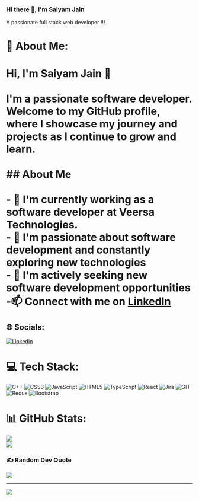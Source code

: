 ### Hi there 👋, I'm Saiyam Jain
A passionate full stack web developer !!!
# 💫 About Me:
# Hi, I'm Saiyam Jain 👋<br><br>I'm a passionate software  developer. Welcome to my GitHub profile, where I showcase my journey and projects as I continue to grow and learn.<br><br>## About Me<br><br>- 🔭 I'm currently working as a software developer at Veersa Technologies. <br>- 🌱 I'm passionate about software development and constantly exploring new technologies<br>- 👯 I'm actively seeking new software development opportunities<br>-📫 Connect with me on [LinkedIn](https://linkedin.com/in/saiyam-jain-326b7b194)<br>


## 🌐 Socials:
[![LinkedIn](https://img.shields.io/badge/LinkedIn-%230077B5.svg?logo=linkedin&logoColor=white)](https://linkedin.com/in/saiyam-jain-326b7b194) 

# 💻 Tech Stack:
![C++](https://img.shields.io/badge/c++-%2300599C.svg?style=for-the-badge&logo=c%2B%2B&logoColor=white) ![CSS3](https://img.shields.io/badge/css3-%231572B6.svg?style=for-the-badge&logo=css3&logoColor=white) ![JavaScript](https://img.shields.io/badge/javascript-%23323330.svg?style=for-the-badge&logo=javascript&logoColor=%23F7DF1E) ![HTML5](https://img.shields.io/badge/html5-%23E34F26.svg?style=for-the-badge&logo=html5&logoColor=white) ![TypeScript](https://img.shields.io/badge/typescript-%23007ACC.svg?style=for-the-badge&logo=typescript&logoColor=white) ![React](https://img.shields.io/badge/react-%2320232a.svg?style=for-the-badge&logo=react&logoColor=%2361DAFB) ![Jira](https://img.shields.io/badge/jira-%230A0FFF.svg?style=for-the-badge&logo=jira&logoColor=white) ![GIT](https://img.shields.io/badge/Git-fc6d26?style=for-the-badge&logo=git&logoColor=white) ![Redux](https://img.shields.io/badge/redux-%23593d88.svg?style=for-the-badge&logo=redux&logoColor=white) ![Bootstrap](https://img.shields.io/badge/bootstrap-%23563D7C.svg?style=for-the-badge&logo=bootstrap&logoColor=white)
# 📊 GitHub Stats:
![](https://github-readme-streak-stats.herokuapp.com/?user=saiyam02&theme=dark&hide_border=false)<br/>
![](https://github-readme-stats.vercel.app/api/top-langs/?username=saiyam02&theme=dark&hide_border=false&include_all_commits=true&count_private=true&layout=compact)

### ✍️ Random Dev Quote
![](https://quotes-github-readme.vercel.app/api?type=horizontal&theme=radical)

---
[![](https://visitcount.itsvg.in/api?id=saiyam02&icon=0&color=0)](https://visitcount.itsvg.in)


